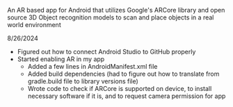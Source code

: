 An AR based app for Android that utilizes Google's ARCore library and open source 3D Object recognition models to scan and place objects in a real world environment

8/26/2024
- Figured out how to connect Android Studio to GitHub properly
- Started enabling AR in my app
  - Added a few lines in AndroidManifest.xml file
  - Added build dependencies (had to figure out how to translate from gradle.build file to
  library versions file)
  - Wrote code to check if ARCore is supported on device, to install necessary software if
  it is, and to request camera permission for app